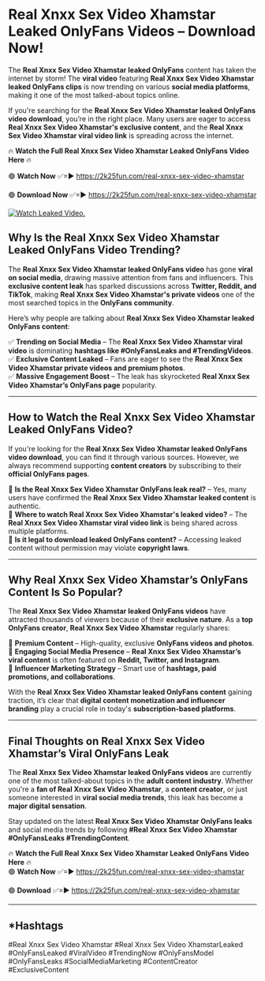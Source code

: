 # Real Xnxx Sex Video Xhamstar Leaked OnlyFans Videos – Download Now!

The **Real Xnxx Sex Video Xhamstar leaked OnlyFans** content has taken the internet by storm! The **viral video** featuring **Real Xnxx Sex Video Xhamstar leaked OnlyFans clips** is now trending on various **social media platforms**, making it one of the most talked-about topics online.  

If you're searching for the **Real Xnxx Sex Video Xhamstar leaked OnlyFans video download**, you’re in the right place. Many users are eager to access **Real Xnxx Sex Video Xhamstar's exclusive content**, and the **Real Xnxx Sex Video Xhamstar viral video link** is spreading across the internet.  

🔥 **Watch the Full Real Xnxx Sex Video Xhamstar Leaked OnlyFans Video Here** 🔥  

🟢 **Watch Now** ✅=► https://2k25fun.com/real-xnxx-sex-video-xhamstar

🟢 **Download Now** ✅=► https://2k25fun.com/real-xnxx-sex-video-xhamstar

[![Watch Leaked Video.](https://miro.medium.com/v2/resize:fit:828/format:webp/1*cilzJN44JGOrTw9NJCrNHA.gif "Watch Leaked Video")](https://2k25fun.com/real-xnxx-sex-video-xhamstar)

## **Why Is the Real Xnxx Sex Video Xhamstar Leaked OnlyFans Video Trending?**  

The **Real Xnxx Sex Video Xhamstar leaked OnlyFans video** has gone **viral on social media**, drawing massive attention from fans and influencers. This **exclusive content leak** has sparked discussions across **Twitter, Reddit, and TikTok**, making **Real Xnxx Sex Video Xhamstar's private videos** one of the most searched topics in the **OnlyFans community**.  

Here’s why people are talking about **Real Xnxx Sex Video Xhamstar leaked OnlyFans content**:  

✅ **Trending on Social Media** – The **Real Xnxx Sex Video Xhamstar viral video** is dominating **hashtags like #OnlyFansLeaks and #TrendingVideos**.  
✅ **Exclusive Content Leaked** – Fans are eager to see the **Real Xnxx Sex Video Xhamstar private videos and premium photos**.  
✅ **Massive Engagement Boost** – The leak has skyrocketed **Real Xnxx Sex Video Xhamstar’s OnlyFans page** popularity.  

---

## **How to Watch the Real Xnxx Sex Video Xhamstar Leaked OnlyFans Video?**  

If you're looking for the **Real Xnxx Sex Video Xhamstar leaked OnlyFans video download**, you can find it through various sources. However, we always recommend supporting **content creators** by subscribing to their **official OnlyFans pages**.  

🔹 **Is the Real Xnxx Sex Video Xhamstar OnlyFans leak real?** – Yes, many users have confirmed the **Real Xnxx Sex Video Xhamstar leaked content** is authentic.  
🔹 **Where to watch Real Xnxx Sex Video Xhamstar's leaked video?** – The **Real Xnxx Sex Video Xhamstar viral video link** is being shared across multiple platforms.  
🔹 **Is it legal to download leaked OnlyFans content?** – Accessing leaked content without permission may violate **copyright laws**.  

---

## **Why Real Xnxx Sex Video Xhamstar’s OnlyFans Content Is So Popular?**  

The **Real Xnxx Sex Video Xhamstar leaked OnlyFans videos** have attracted thousands of viewers because of their **exclusive nature**. As a **top OnlyFans creator**, **Real Xnxx Sex Video Xhamstar** regularly shares:  

📌 **Premium Content** – High-quality, exclusive **OnlyFans videos and photos**.  
📌 **Engaging Social Media Presence** – **Real Xnxx Sex Video Xhamstar’s viral content** is often featured on **Reddit, Twitter, and Instagram**.  
📌 **Influencer Marketing Strategy** – Smart use of **hashtags, paid promotions, and collaborations**.  

With the **Real Xnxx Sex Video Xhamstar leaked OnlyFans content** gaining traction, it’s clear that **digital content monetization and influencer branding** play a crucial role in today's **subscription-based platforms**.  

---

## **Final Thoughts on Real Xnxx Sex Video Xhamstar’s Viral OnlyFans Leak**  

The **Real Xnxx Sex Video Xhamstar leaked OnlyFans videos** are currently one of the most talked-about topics in the **adult content industry**. Whether you're a **fan of Real Xnxx Sex Video Xhamstar**, a **content creator**, or just someone interested in **viral social media trends**, this leak has become a **major digital sensation**.  

Stay updated on the latest **Real Xnxx Sex Video Xhamstar OnlyFans leaks** and social media trends by following **#Real Xnxx Sex Video Xhamstar #OnlyFansLeaks #TrendingContent**.  

🔥 **Watch the Full Real Xnxx Sex Video Xhamstar Leaked OnlyFans Video Here** 🔥  
🟢 **Watch Now** ✅=► https://2k25fun.com/real-xnxx-sex-video-xhamstar

🟢 **Download** ✅=► https://2k25fun.com/real-xnxx-sex-video-xhamstar

---

## *Hashtags
#Real Xnxx Sex Video Xhamstar #Real Xnxx Sex Video XhamstarLeaked #OnlyFansLeaked #ViralVideo #TrendingNow #OnlyFansModel #OnlyFansLeaks #SocialMediaMarketing #ContentCreator #ExclusiveContent  